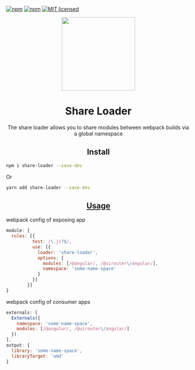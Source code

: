 [![npm](https://img.shields.io/npm/v/ngx-popper.svg?style=flat-square)](https://www.npmjs.com/package/share-loader)
[![npm](https://img.shields.io/npm/dm/ngx-popper.svg?style=flat-square)](https://www.npmjs.com/package/share-loader)
[![MIT licensed](https://img.shields.io/badge/license-MIT-blue.svg?style=flat-square)](https://github.com/MrFrankel/share-loader/blob/master/LICENSE)

<div align="center">
  <!-- replace with accurate logo e.g from https://worldvectorlogo.com/ -->
  <a href="https://github.com/webpack/webpack">
    <img width="200" height="200" vspace="" hspace="25"
      src="https://cdn.rawgit.com/webpack/media/e7485eb2/logo/icon.svg">
  </a>
  <h1>Share Loader</h1>
  <p>The share loader allows you to share modules between webpack builds via a global namespace<p>
</div>

<h2 align="center">Install</h2>

```bash
npm i share-loader --save-dev
```
Or
```bash
yarn add share-loader --save-dev
```
<h2 align="center"><a href="https://webpack.js.org/concepts/loaders">Usage</a></h2>

webpack config of exposing app
```js
module: {
  rules: [{
          test: /\.js?$/,
          use: [{
            loader: 'share-loader',
            options: {
              modules: [/@angular/, /@uirouter\/angular/],
              namespace: 'some-name-space'
            }
          }]
        }]
}
```


webpack config of consumer apps

```js
externals: [
  Externals({
    namespace: 'some-name-space',
    modules: [/@angular/, /@uirouter\/angular/]
  })
],
output: {
  library: 'some-name-space',
  libraryTarget: 'umd'
}
```
